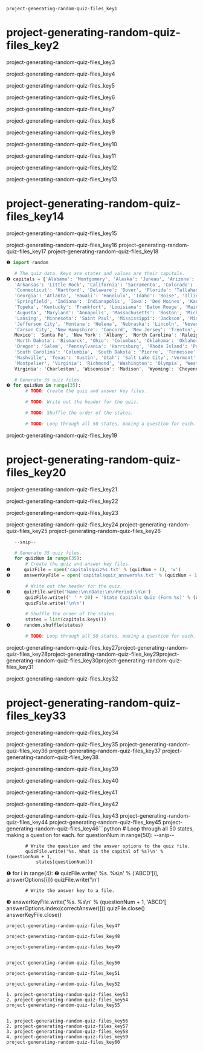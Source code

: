 ```ngMeta
project-generating-random-quiz-files_key1
```
# project-generating-random-quiz-files_key2
project-generating-random-quiz-files_key3

project-generating-random-quiz-files_key4

project-generating-random-quiz-files_key5

project-generating-random-quiz-files_key6

project-generating-random-quiz-files_key7

project-generating-random-quiz-files_key8

project-generating-random-quiz-files_key9

project-generating-random-quiz-files_key10

project-generating-random-quiz-files_key11

project-generating-random-quiz-files_key12

project-generating-random-quiz-files_key13

# project-generating-random-quiz-files_key14
project-generating-random-quiz-files_key15


project-generating-random-quiz-files_key16 project-generating-random-quiz-files_key17
 project-generating-random-quiz-files_key18
```python
❶ import random

   # The quiz data. Keys are states and values are their capitals.
❷ capitals = {'Alabama': 'Montgomery', 'Alaska': 'Juneau', 'Arizona': 'Phoenix',
   'Arkansas': 'Little Rock', 'California': 'Sacramento', 'Colorado': 'Denver',
   'Connecticut': 'Hartford', 'Delaware': 'Dover', 'Florida': 'Tallahassee',
   'Georgia': 'Atlanta', 'Hawaii': 'Honolulu', 'Idaho': 'Boise', 'Illinois':
   'Springfield', 'Indiana': 'Indianapolis', 'Iowa': 'Des Moines', 'Kansas':
   'Topeka', 'Kentucky': 'Frankfort', 'Louisiana': 'Baton Rouge', 'Maine':
   'Augusta', 'Maryland': 'Annapolis', 'Massachusetts': 'Boston', 'Michigan':
   'Lansing', 'Minnesota': 'Saint Paul', 'Mississippi': 'Jackson', 'Missouri':
   'Jefferson City', 'Montana': 'Helena', 'Nebraska': 'Lincoln', 'Nevada':
   'Carson City', 'New Hampshire': 'Concord', 'New Jersey': 'Trenton', 'New'
   Mexico': 'Santa Fe', 'New York': 'Albany', 'North Carolina': 'Raleigh','
   'North Dakota': 'Bismarck', 'Ohio': 'Columbus', 'Oklahoma': 'Oklahoma City',
   'Oregon': 'Salem', 'Pennsylvania': 'Harrisburg', 'Rhode Island': 'Providence',
   'South Carolina': 'Columbia', 'South Dakota': 'Pierre', 'Tennessee':
   'Nashville', 'Texas': 'Austin', 'Utah': 'Salt Lake City', 'Vermont':
   'Montpelier', 'Virginia': 'Richmond', 'Washington': 'Olympia', 'West'
   Virginia': 'Charleston', 'Wisconsin': 'Madison', 'Wyoming': 'Cheyenne'}'

   # Generate 35 quiz files.
❸ for quizNum in range(35):
       # TODO: Create the quiz and answer key files.

       # TODO: Write out the header for the quiz.

       # TODO: Shuffle the order of the states.

       # TODO: Loop through all 50 states, making a question for each.
```
project-generating-random-quiz-files_key19

# project-generating-random-quiz-files_key20
project-generating-random-quiz-files_key21

project-generating-random-quiz-files_key22

project-generating-random-quiz-files_key23


project-generating-random-quiz-files_key24 project-generating-random-quiz-files_key25
 project-generating-random-quiz-files_key26
```python
   --snip--

   # Generate 35 quiz files.
   for quizNum in range(35):
       # Create the quiz and answer key files.
❶     quizFile = open('capitalsquiz%s.txt' % (quizNum + 1), 'w')
❷     answerKeyFile = open('capitalsquiz_answers%s.txt' % (quizNum + 1), 'w')

       # Write out the header for the quiz.
❸     quizFile.write('Name:\n\nDate:\n\nPeriod:\n\n')
       quizFile.write((' ' * 20) + 'State Capitals Quiz (Form %s)' % (quizNum + 1))
       quizFile.write('\n\n')

       # Shuffle the order of the states.
       states = list(capitals.keys())
❹     random.shuffle(states)

       # TODO: Loop through all 50 states, making a question for each.
```
project-generating-random-quiz-files_key27project-generating-random-quiz-files_key28project-generating-random-quiz-files_key29project-generating-random-quiz-files_key30project-generating-random-quiz-files_key31

project-generating-random-quiz-files_key32

# project-generating-random-quiz-files_key33
project-generating-random-quiz-files_key34


project-generating-random-quiz-files_key35 project-generating-random-quiz-files_key36
 project-generating-random-quiz-files_key37
project-generating-random-quiz-files_key38

project-generating-random-quiz-files_key39

project-generating-random-quiz-files_key40

project-generating-random-quiz-files_key41

project-generating-random-quiz-files_key42


project-generating-random-quiz-files_key43 project-generating-random-quiz-files_key44
 project-generating-random-quiz-files_key45
project-generating-random-quiz-files_key46```python
       # Loop through all 50 states, making a question for each.
       for questionNum in range(50):
           --snip--

           # Write the question and the answer options to the quiz file.
           quizFile.write('%s. What is the capital of %s?\n' % (questionNum + 1,
               states[questionNum]))
❶         for i in range(4):
❷             quizFile.write(' %s. %s\n' % ('ABCD'[i], answerOptions[i]))
           quizFile.write('\n')

           # Write the answer key to a file.
❸         answerKeyFile.write('%s. %s\n' % (questionNum + 1, 'ABCD'[
              answerOptions.index(correctAnswer)]))
       quizFile.close()
       answerKeyFile.close()
```
project-generating-random-quiz-files_key47

project-generating-random-quiz-files_key48

project-generating-random-quiz-files_key49


project-generating-random-quiz-files_key50

project-generating-random-quiz-files_key51

project-generating-random-quiz-files_key52

1. project-generating-random-quiz-files_key53
2. project-generating-random-quiz-files_key54
project-generating-random-quiz-files_key55


1. project-generating-random-quiz-files_key56
2. project-generating-random-quiz-files_key57
3. project-generating-random-quiz-files_key58
4. project-generating-random-quiz-files_key59
project-generating-random-quiz-files_key60